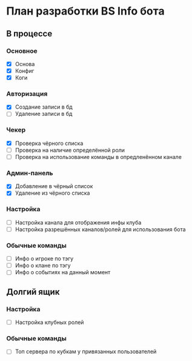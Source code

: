 
# План разработки BS Info бота

## В процессе
### Основное
* [X] Основа
* [X] Конфиг
* [X] Коги

### Авторизация
* [X] Создание записи в бд
* [ ] Удаление записи в бд

### Чекер
* [X] Проверка чёрного списка
* [ ] Проверка на наличие определённой роли
* [ ] Проверка на использование команды в опредленённом канале

### Админ-панель
* [X] Добавление в чёрный список
* [X] Удаление из чёрного списка

### Настройка
* [ ] Настройка канала для отображения инфы клуба
* [ ] Настройка разрешённых каналов/ролей для использования бота

### Обычные команды
* [ ] Инфо о игроке по тэгу
* [ ] Инфо о клане по тэгу
* [ ] Инфо о событиях на данный момент

## Долгий ящик
### Настройка
* [ ] Настройка клубных ролей

### Обычные команды
* [ ] Топ сервера по кубкам у привязанных пользователей
